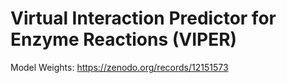# **V**irtual **I**nteraction **P**redictor for **E**nzyme **R**eactions (VIPER)


Model Weights: https://zenodo.org/records/12151573
